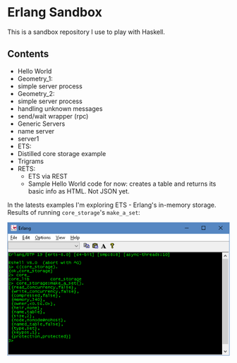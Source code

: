 # Erlang Sandbox

This is a sandbox repository I use to play with Haskell.

## Contents

* Hello World
* Geometry_1:
 * simple server process
* Geometry_2:
 * simple server process
 * handling unknown messages
 * send/wait wrapper (rpc)
* Generic Servers
 * name server
 * server1
* ETS:
 * Distilled core storage example
 * Trigrams
* RETS:
  * ETS via REST
  * Sample Hello World code for now: creates a table and returns its basic info as HTML. Not JSON yet.

In the latests examples I'm exploring ETS - Erlang's in-memory storage. Results of running ```core_storage```'s ```make_a_set```:

![](https://raw.githubusercontent.com/PiotrJustyna/erlang-sandbox/master/images/core_storage.png)
